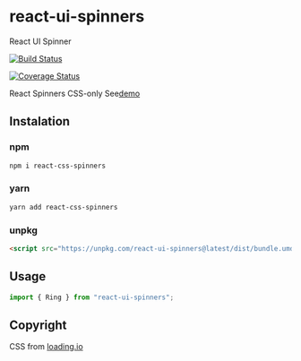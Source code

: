 # react-ui-spinners

React UI Spinner

[![Build Status](https://travis-ci.org/aadhil96/react-ui-spinners.svg?branch=master)](https://travis-ci.org/aadhil96/react-ui-spinners)

[![Coverage Status](https://coveralls.io/repos/github/aadhil96/react-ui-spinners/badge.svg?branch=master)](https://coveralls.io/github/aadhil96/react-ui-spinners?branch=master)

React Spinners CSS-only
See[demo](https://aadhil96.github.io/react-ui-spinners)

## Instalation

### npm

```sh
npm i react-css-spinners
```

### yarn

```sh
yarn add react-css-spinners
```

### unpkg

```html
<script src="https://unpkg.com/react-ui-spinners@latest/dist/bundle.umd.js"></script>
```

## Usage

```js
import { Ring } from "react-ui-spinners";
```

## Copyright

CSS from [loading.io](https://loading.io/)

